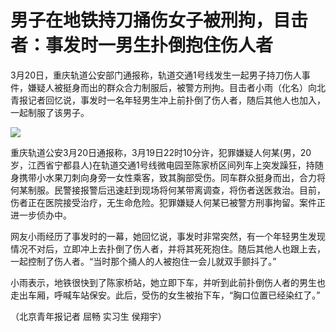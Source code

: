 # 男子在地铁持刀捅伤女子被刑拘，目击者：事发时一男生扑倒抱住伤人者

3月20日，重庆轨道公安部门通报称，轨道交通1号线发生一起男子持刀伤人事件，嫌疑人被挺身而出的群众合力制服后，被警方刑拘。目击者小雨（化名）向北青报记者回忆说，事发时一名年轻男生冲上前扑倒了伤人者，随后其他人也加入，一起制服了该男子。

![](https://inews.gtimg.com/om_bt/OOcJ6uYJH4hNk8o8tSMhNYQ05yOaLjEm8_1luV0YTjFMsAA/1000)

重庆轨道公安3月20日通报称，3月19日22时10分许，犯罪嫌疑人何某(男，20岁，江西省宁都县人)在轨道交通1号线微电园至陈家桥区间列车上突发躁狂，持随身携带小水果刀刺向身旁一女性乘客，致其胸部受伤。同车群众挺身而出，合力将何某制服。民警接报警后迅速赶到现场将何某带离调查，将伤者送医救治。目前，伤者正在医院接受治疗，无生命危险。犯罪嫌疑人何某已被警方刑事拘留。案件正进一步侦办中。

网友小雨经历了事发时的一幕，她回忆说，事发时非常突然，有一个年轻男生发现情况不对后，立即冲上去扑倒了伤人者，并将其死死抱住。随后其他人也跟上去，一起控制了伤人者。“当时那个捅人的人被抱住一会儿就双手颤抖了。”

小雨表示，地铁很快到了陈家桥站，她立即下车，并听到此前扑倒伤人者的男生也走出车厢，呼喊车站保安。此后，受伤的女生被抬下车，“胸口位置已经染红了。”

（北京青年报记者 屈畅 实习生 侯翔宇）

